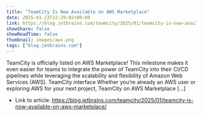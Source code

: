 ```yaml
---
title: "TeamCity Is Now Available on AWS Marketplace"
date: 2025-01-23T22:29:02+00:00
link: https://blog.jetbrains.com/teamcity/2025/01/teamcity-is-now-available-on-aws-marketplace/
showShare: false
showReadTime: false
thumbnail: images/aws.png
tags: ["blog.jetbrains.com"]
---
```

TeamCity is officially listed on AWS Marketplace! This milestone makes it even easier for teams to integrate the power of TeamCity into their CI/CD pipelines while leveraging the scalability and flexibility of Amazon Web Services (AWS). TeamCity interface Whether you’re already an AWS user or exploring AWS for your next project, TeamCity on AWS Marketplace […]

- Link to article: https://blog.jetbrains.com/teamcity/2025/01/teamcity-is-now-available-on-aws-marketplace/